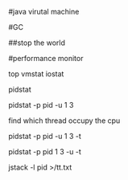 #java virutal machine






#GC

##stop the world


#performance monitor

top
vmstat
iostat

pidstat


pidstat -p pid -u 1 3

find which thread occupy the cpu



pidstat -p pid -u 1 3 -t

pidstat -p pid  1 3 -u -t

jstack -l pid >/tt.txt





































































